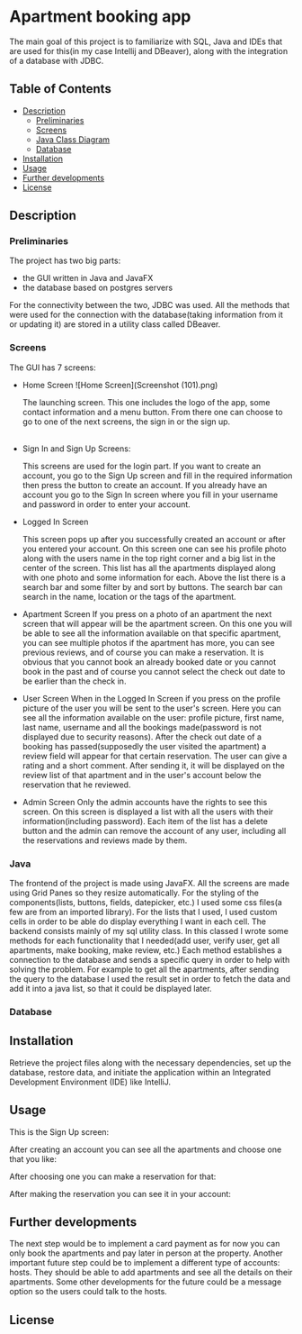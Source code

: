
# Apartment booking app

The main goal of this project is to familiarize with SQL, Java and IDEs that are used for this(in my case Intellij and DBeaver), along with the integration of a database with JDBC.  

## Table of Contents

- [Description](#Description)
  - [Preliminaries](#Preliminaries) 
  - [Screens](#Screens)
  - [Java Class Diagram](#Java)
  - [Database](#Database)
- [Installation](#installation)
- [Usage](#usage)
- [Further developments](#Further-developments)
- [License](#license)

## Description

### Preliminaries

The project has two big parts: 
- the GUI written in Java and JavaFX 
- the database based on postgres servers

For the connectivity between the two, JDBC was used. All the methods that were used for the connection with the database(taking information from it or updating it) are stored in a utility class called DBeaver.

### Screens

The GUI has 7 screens:
- Home Screen
![Home Screen](Screenshot (101).png)
  
    The launching screen. This one includes the logo of the app, some contact information and a menu button. From there one can choose to go to one of the next screens, the sign in or the sign up.
    <br></br>

- Sign In and Sign Up Screens:
 
	 This screens are used for the login part. If you want to create an account, you go to the Sign Up screen and fill in the required information then press the button to create an account. If you already have an account you go to the Sign In screen where you fill in your username and password in order to enter your account.
	 
- Logged In Screen
	
	This screen pops up after you successfully created an account or after you entered your account. On this screen one can see his profile photo along with the users name in the top right corner and a big list in the center of the screen. This list has all the apartments displayed along with one photo and some information for each. Above the list there is a search bar and some filter by and sort by buttons. The search bar can search in the name, location or the tags of the apartment.
	
- Apartment Screen
	If you press on a photo of an apartment the next screen that will appear will be the apartment screen. On this one you will be able to see all the information available on that specific apartment, you can see multiple photos if the apartment has more, you can see previous reviews, and of course you can make a reservation. It is obvious that you cannot book an already booked date or you cannot book in the past and of course you cannot select the check out date to be earlier than the check in.
	
- User Screen
When in the Logged In Screen if you press on the profile picture of the user you will be sent to the user's screen. Here you can see all the information available on the user: profile picture, first name, last name, username and all the bookings made(password is not displayed due to security reasons). After the check out date of a booking has passed(supposedly the user visited the apartment) a review field will appear for that certain reservation. The user can give a rating and a short comment. After sending it, it will be displayed on the review list of that apartment and in the user's account below the reservation that he reviewed. 
  
 - Admin Screen
 Only the admin accounts have the rights to see this screen. On this screen is displayed a list with all the users with their information(including password). Each item of the list has a delete button and the admin can remove the account of any user, including all the reservations and reviews made by them.

### Java


The frontend of the project is made using JavaFX. All the screens are made using Grid Panes so they resize automatically. For the styling of the components(lists, buttons, fields, datepicker, etc.) I used some css files(a few are from an imported library). For the lists that I used, I used custom cells in order to be able do display everything I want in each cell.
The backend consists mainly of my sql utility class. In this classed I wrote some methods for each functionality that I needed(add user, verify user, get all apartments, make booking, make review, etc.) Each method establishes a connection to the database and sends a specific query in order to help with solving the problem. For example to get all the apartments, after sending the query to the database I used the result set in order to fetch the data and add it into a java list, so that it could be displayed later.
### Database


  
## Installation

Retrieve the project files along with the necessary dependencies, set up the database, restore data, and initiate the application within an Integrated Development Environment (IDE) like IntelliJ.

## Usage

This is the Sign Up screen:

After creating an account you can see all the apartments and choose one that you like:

After choosing one you can make a reservation for that:

After making the reservation you can see it in your account:

## Further developments

The next step would be to implement a card payment as for now you can only book the apartments and pay later in person at the property.
Another important future step could be to implement a different type of accounts: hosts. They should be able to add apartments and see all the details on their apartments.
Some other developments for the future could be a message option so the users could talk to the hosts.

## License
